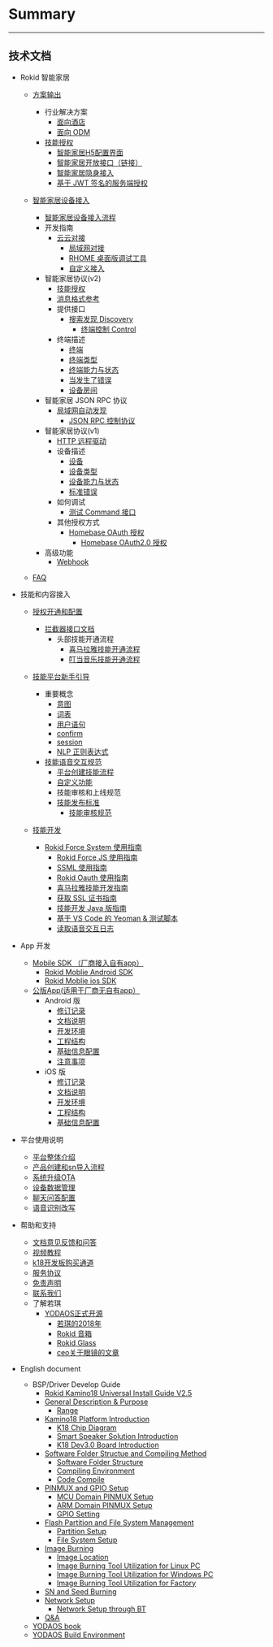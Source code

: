 # Summary
---------
技术文档
---------
* Rokid 智能家居
  * [方案输出](smarthome/README.md)
  	* 行业解决方案
		* [面向酒店](smarthome/hotel.md)
		* [面向 ODM](smarthome/odm.md)
	* [技能授权](smarthome/skills.md)
    	* [智能家居H5配置界面](smarthome/mobile-user-app.md)
    	* [智能家居开放接口（链接）](https://homebase-open.rokid.com/docs)
    	* [智能家居隐身接入](rokid-homebase-docs/intro/sdk.md)
		* [基于 JWT 签名的服务端授权](rokid-homebase-docs/connect/rfc7519.md)
  * [智能家居设备接入](rokid-homebase-docs/README.md)
  	* [智能家居设备接入流程](rokid-homebase-docs/intro/flow.md)
	* 开发指南
		* [云云对接](rokid-homebase-docs/connect/cloud-to-cloud.md)
      		* [局域网对接](rokid-homebase-docs/connect/via-lan.md)
      		* [RHOME 桌面版调试工具](rokid-homebase-docs/tools/rhome-desktop.md)
      		* [自定义接入](rokid-homebase-docs/tools/developer-driver.md)
	* 智能家居协议(v2)
		* [技能授权](rokid-homebase-docs/connect/rfc6749.md)
		* [消息格式参考](rokid-homebase-docs/v2/message-reference.md)
		* 提供接口
			* [搜索发现 Discovery](rokid-homebase-docs/v2/discovery.md)
        		* [终端控制 Control](rokid-homebase-docs/v2/control.md)
		* 终端描述
			* [终端](rokid-homebase-docs/v2/endpoint.md)
			* [终端类型](rokid-homebase-docs/v2/endpoint-type.md)
			* [终端能力与状态](rokid-homebase-docs/v2/rokid-interface.md)
			* [当发生了错误](rokid-homebase-docs/v2/error-response.md)
			* [设备房间](rokid-homebase-docs/v1/device/room-name.md)
	* 智能家居 JSON RPC 协议
		* [局域网自动发现](rokid-homebase-docs/connect/ssdp-auto-discovery.md)
      		* [JSON RPC 控制协议](rokid-homebase-docs/connect/json-rpc-over-tcp.md)
	* 智能家居协议(v1)
		* [HTTP 远程驱动](rokid-homebase-docs/connect/http-remote-driver.md)
		* 设备描述
			* [设备](rokid-homebase-docs/v1/device/device.md)
			* [设备类型](rokid-homebase-docs/v1/device/type.md)
			* [设备能力与状态](rokid-homebase-docs/v1/device/actions-and-state.md)
			* [标准错误](rokid-homebase-docs/v1/errors.md)
		* 如何调试
			* [测试 Command 接口](rokid-homebase-docs/tools/oauth-test.md)
		* 其他授权方式
			* [Homebase OAuth 授权](rokid-homebase-docs/v1/oauth.md)
        		* [Homebase OAuth2.0 授权](rokid-homebase-docs/v1/OAuth2.0.md)
	* 高级功能
		* [Webhook](rokid-homebase-docs/webhook/index.md)
  	
  * [FAQ](rokid-homebase-docs/faq.md)

* 技能和内容接入
  * [授权开通和配置](5-enableVoice/rokid-vsvy-sdk-docs/rookie-guide/skillstore.md)
  	* [拦截器接口文档](3-ApiReference/rokid-interceptor.md)
    	* 头部技能开通流程
        	* [喜马拉雅技能开通流程](5-enableVoice/rokid-vsvy-sdk-docs/rookie-guide/ximalaya.md) 
        	* [叮当音乐技能开通流程](5-enableVoice/rokid-vsvy-sdk-docs/rookie-guide/dingdangmusic.md)
  * [技能平台新手引导](2-RokidDocument/1-SkillsKit/platform-introduction.md) 
  	* 重要概念
		* [意图](2-RokidDocument/1-SkillsKit/important-concept/intend.md)
		* [词表](2-RokidDocument/1-SkillsKit/important-concept/word-list.md)
		* [用户语句](2-RokidDocument/1-SkillsKit/important-concept/usersays.md)
		* [confirm](2-RokidDocument/1-SkillsKit/important-concept/confirm.md)
		* [session](2-RokidDocument/1-SkillsKit/important-concept/session.md)
		* [NLP 正则表达式](2-RokidDocument/1-SkillsKit/important-concept/regular-expression.md)
	* [技能语音交互规范](2-RokidDocument/1-SkillsKit/rokid-voice-interaction-guidelines.md) 
    	* [平台创建技能流程](2-RokidDocument/1-SkillsKit/getting-started/creat.md)
    	* [自定义功能](2-RokidDocument/1-SkillsKit/more-fuction.md)  
    	* 技能审核和上线规范
		* [技能发布标准](4-TermsAndAgreements/rokid-skill-release-standard.md)
        	* [技能审核规范](4-TermsAndAgreements/rokid-skill-examine-and-verify-standard.md)
    
  * [技能开发](2-RokidDocument/1-SkillsKit/important-concept/cloud-app-development-protocol_cn.md) 
  	* [Rokid Force System 使用指南](2-RokidDocument/1-SkillsKit/rokid-force-system-tutorial.md)
    	* [Rokid Force JS 使用指南](2-RokidDocument/1-SkillsKit/rokid-force-js-tutorial.md)
    	* [SSML 使用指南](2-RokidDocument/1-SkillsKit/ssml-document.md)
    	* [Rokid Oauth 使用指南](2-RokidDocument/1-SkillsKit/rokid-oauth.md)
    	* [喜马拉雅技能开发指南](2-RokidDocument/1-SkillsKit/rokid-ximalay.md)
    	* [获取 SSL 证书指南](2-RokidDocument/1-SkillsKit/get-SSL-certificate-tutorial.md)
    	* [技能开发 Java 版指南](https://github.com/Rokid/rokid-skill-sample/tree/master/rokid-skill-sample-java)
    	* [基于 VS Code 的 Yeoman & 测试脚本](https://github.com/Rokid/generator-rokid/blob/master/generators/rfs)
    	* [读取语音交互日志](2-RokidDocument/1-SkillsKit/test-skill-through-device-log.md) 

* App 开发
    *  [Mobile SDK （厂商接入自有app）](5-enableVoice/rokid-vsvy-sdk-docs/mobliesdk/SDK.md)
        * [Rokid Moblie Android SDK](https://rokid.github.io/mobile-sdk-android-docs/)
        * [Rokid Moblie ios SDK](https://rokid.github.io/mobile-sdk-ios-docs/)
    *  [公版App(适用于厂商无自有app）](8-app/alliance/web/gongban.md)
        * Android 版
            * [修订记录](8-app/alliance/android/version.md)
            * [文档说明](8-app/alliance/android/summary.md)
            * [开发环境](8-app/alliance/android/develop.md)
            * [工程结构](8-app/alliance/android/resouce_summary.md)
            * [基础信息配置](8-app/alliance/android/config.md)
            * [注意事项](8-app/alliance/android/announcement.md)
        * iOS 版
            * [修订记录](8-app/alliance/iOS/version.md)
            * [文档说明](8-app/alliance/iOS/summary.md)
            * [开发环境](8-app/alliance/iOS/develop.md)
            * [工程结构](8-app/alliance/iOS/resouce_summary.md)
            * [基础信息配置](8-app/alliance/iOS/config.md)
* 平台使用说明
  * [平台整体介绍](README.md) 
  * [产品创建和sn导入流程](5-enableVoice/rokid-vsvy-sdk-docs/rookie-guide/rookie-guide-end.md)
  * [系统升级OTA](5-enableVoice/rokid-vsvy-sdk-docs/rookie-guide/ota.md) 
  * [设备数据管理](5-enableVoice/rokid-vsvy-sdk-docs/rookie-guide/data.md)
  * [聊天问答配置](5-enableVoice/rokid-vsvy-sdk-docs/rookie-guide/chat.md)
  * [语音识别改写](5-enableVoice/rokid-vsvy-sdk-docs/rookie-guide/query.md)
* 帮助和支持
  * [文档意见反馈和问答](https://developer-forum.rokid.com/c/53-category)
  * [视频教程](9-video/summary.md)
  * [k18开发板购买通道](https://detail.youzan.com/show/goods?alias=2g1gpqlb5vr8c&)    
  * [服务协议](4-TermsAndAgreements/community-service-agreement.md)
  * [免责声明](4-TermsAndAgreements/community-disclaimer.md)
  * [联系我们](contact-us.md) 
  * 了解若琪
  	- [YODAOS正式开源](https://developer-forum.rokid.com/t/topic/2890)
    	- [若琪的2018年](https://mp.weixin.qq.com/s/sCDJJAUBlAyc5uEAFihp6Q)
    	- [Rokid 音箱](https://www.rokid.com/alien.html)
    	- [Rokid Glass](https://glass.rokid.com)
    	- [ceo关于眼镜的文章](https://mp.weixin.qq.com/s/I-LImijqkI5lGxpThSm9jg)
* English document 
  * BSP/Driver Develop Guide
	  * [Rokid Kamino18 Universal Install Guide V2.5](10-bspguide-eng/README.md)
	  * [General Description & Purpose](10-bspguide-eng/general_description/README.md)
		  * [Range](10-bspguide-eng/general_description/range.md)
	  * [Kamino18 Platform Introduction](10-bspguide-eng/kamino18_platform_introduction/README.md)
		  * [K18 Chip Diagram](10-bspguide-eng/kamino18_platform_introduction/k18_chip_diagram.md)
		  * [Smart Speaker Solution Introduction](10-bspguide-eng/kamino18_platform_introduction/smart_speaker_solution_introduction.md)
		  * [K18 Dev3.0 Board Introduction](10-bspguide-eng/kamino18_platform_introduction/k18_dev30_board_introduction.md)
	  * [Software Folder Structue and Compiling Method](10-bspguide-eng/software_folder_structue_and_compiling_method/README.md)
		  * [Software Folder Structure](10-bspguide-eng/software_folder_structue_and_compiling_method/software_folder_structure.md)
		  * [Compiling Environment](10-bspguide-eng/software_folder_structue_and_compiling_method/compiling_environment.md)
		  * [Code Compile](10-bspguide-eng/software_folder_structue_and_compiling_method/code_compile.md)
	  * [PINMUX and GPIO Setup](10-bspguide-eng/pinmux_and_gpio_setup/README.md)
		  * [MCU Domain PINMUX Setup](10-bspguide-eng/pinmux_and_gpio_setup/mcu_domain_pinmux_setup.md)
		  * [ARM Domain PINMUX Setup](10-bspguide-eng/pinmux_and_gpio_setup/arm_domain_pinmux_setup.md)
		  * [GPIO Setting](10-bspguide-eng/pinmux_and_gpio_setup/gpio_setting.md)
	  * [Flash Partition and File System Management](10-bspguide-eng/flash_partition_and_file_system_management/README.md)
		  * [Partition Setup](10-bspguide-eng/flash_partition_and_file_system_management/partition_setup.md)
		  * [File System Setup](10-bspguide-eng/flash_partition_and_file_system_management/file_system_setup.md)
	  * [Image Burning](10-bspguide-eng/image_burning/README.md)
		  * [Image Location](10-bspguide-eng/image_burning/image_location.md)
		  * [Image Burning Tool Utilization for Linux PC](10-bspguide-eng/image_burning/image_burning_tool_utilization_for_linux_pc.md)
		  * [Image Burning Tool Utilization for Windows PC](10-bspguide-eng/image_burning/image_burning_tool_utilization_for_windows_pc.md)
		  * [Image Burning Tool Utilization for Factory](10-bspguide-eng/image_burning/image_burning_tool_utilization_for_factory.md)
	  * [SN and Seed Burning](10-bspguide-eng/sn_and_seed_burning.md)
	  * [Network Setup](10-bspguide-eng/network_setup/README.md)
		  * [Network Setup through BT](10-bspguide-eng/network_setup/network_setup_through_bt.md)
	  * [Q&A](10-bspguide-eng/q&a.md)
  * [YODAOS book](https://yodaos-project.github.io/yoda-book/en-us/)
  * [YODAOS Build Environment](5-enableVoice/rokid-vsvy-sdk-docs/yodaosSystem/general/YodaOS_Build_Environment.md)
